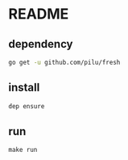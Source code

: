 # README

## dependency

```bash
go get -u github.com/pilu/fresh
```

## install

```bash
dep ensure
```

## run

```
make run
```
